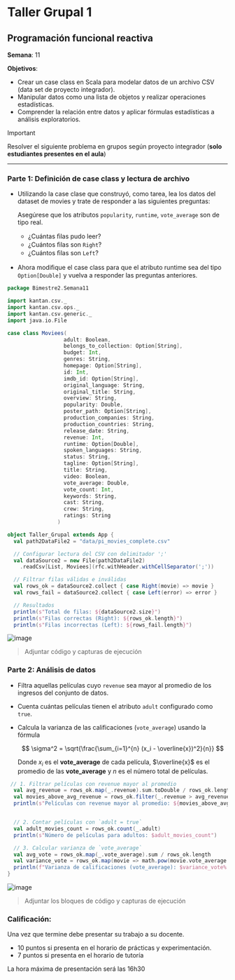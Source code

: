# Taller Grupal  1
## Programación funcional reactiva

**Semana**: 11

**Objetivos**:

- Crear un case class en Scala para modelar datos de un archivo CSV (data set de proyecto integrador).
- Manipular datos como una lista de objetos y realizar operaciones estadísticas.
- Comprender la relación entre datos y aplicar fórmulas estadísticas a análisis exploratorios.

> [!IMPORTANT]
> Resolver el siguiente problema en grupos según proyecto integrador (**solo estudiantes presentes en el aula**)

***



### Parte 1: Definición de case class y lectura de archivo

- Utilizando la case clase que construyó, como tarea, lea los datos del dataset de movies y trate de responder a las siguientes preguntas:

  Asegúrese que los atributos `popularity`, `runtime`, `vote_average` son de tipo real.

  - ¿Cuántas ﬁlas pudo leer?
  - ¿Cuántos ﬁlas son `Right`?
  - ¿Cuántos ﬁlas son `Left`?

- Ahora modiﬁque el case class para que el atributo runtime sea del tipo
`Option[Double]` y vuelva a responder las preguntas anteriores.

```Scala
package Bimestre2.Semana11

import kantan.csv._
import kantan.csv.ops._
import kantan.csv.generic._
import java.io.File

case class Moviees(
                  adult: Boolean,
                  belongs_to_collection: Option[String],
                  budget: Int,
                  genres: String,
                  homepage: Option[String],
                  id: Int,
                  imdb_id: Option[String],
                  original_language: String,
                  original_title: String,
                  overview: String,
                  popularity: Double,
                  poster_path: Option[String],
                  production_companies: String,
                  production_countries: String,
                  release_date: String,
                  revenue: Int,
                  runtime: Option[Double],
                  spoken_languages: String,
                  status: String,
                  tagline: Option[String],
                  title: String,
                  video: Boolean,
                  vote_average: Double,
                  vote_count: Int,
                  keywords: String,
                  cast: String,
                  crew: String,
                  ratings: String
                )

object Taller_Grupal extends App {
  val path2DataFile2 = "data/pi_movies_complete.csv"

  // Configurar lectura del CSV con delimitador ';'
  val dataSource2 = new File(path2DataFile2)
    .readCsv[List, Moviees](rfc.withHeader.withCellSeparator(';'))

  // Filtrar filas válidas e inválidas
  val rows_ok = dataSource2.collect { case Right(movie) => movie }
  val rows_fail = dataSource2.collect { case Left(error) => error }

  // Resultados
  println(s"Total de filas: ${dataSource2.size}")
  println(s"Filas correctas (Right): ${rows_ok.length}")
  println(s"Filas incorrectas (Left): ${rows_fail.length}")
```
![image](https://github.com/user-attachments/assets/d4665712-bed7-4a48-991c-3efad2a63698)


> Adjuntar código y capturas de ejecución

### Parte 2: Análisis de datos

- Filtra aquellas películas cuyo `revenue` sea mayor al promedio de los ingresos del conjunto de datos.
- Cuenta cuántas películas tienen el atributo `adult` configurado como `true`.
- Calcula la varianza de las calificaciones (`vote_average`) usando la fórmula

  $$
  \sigma^2 = \sqrt{\frac{\sum_{i=1}^{n} (x_i - \overline{x})^2}{n}}
  $$

  Donde $x_i$ es el **vote_average** de cada película, $\overline{x}$ es el promedio de las **vote_average** y $n$ es el número total de películas.
```Scala
 // 1. Filtrar películas con revenue mayor al promedio
  val avg_revenue = rows_ok.map(_.revenue).sum.toDouble / rows_ok.length
  val movies_above_avg_revenue = rows_ok.filter(_.revenue > avg_revenue)
  println(s"Películas con revenue mayor al promedio: ${movies_above_avg_revenue.length}")


  // 2. Contar películas con `adult = true`
  val adult_movies_count = rows_ok.count(_.adult)
  println(s"Número de películas para adultos: $adult_movies_count")

  // 3. Calcular varianza de `vote_average`
  val avg_vote = rows_ok.map(_.vote_average).sum / rows_ok.length
  val variance_vote = rows_ok.map(movie => math.pow(movie.vote_average - avg_vote, 2)).sum / (rows_ok.length - 1)
  println(f"Varianza de calificaciones (vote_average): $variance_vote%.4f")
}

```
![image](https://github.com/user-attachments/assets/db180b46-0b4d-4b10-96c2-06d571007b04)


> Adjuntar los bloques de código y capturas de ejecución

### Calificación:

Una vez que termine debe presentar su trabajo a su docente.

- 10 puntos si presenta en el horario de prácticas y experimentación.
- 7 puntos si presenta en el horario de tutoría

La hora máxima de presentación será las 16h30
